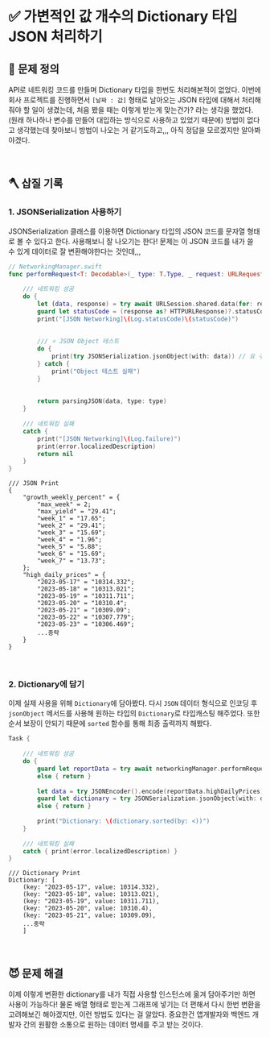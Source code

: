 # ✅ 가변적인 값 개수의 Dictionary 타입 JSON 처리하기

## 🤔 문제 정의

API로 네트워킹 코드를 만들며 Dictionary 타입을 한번도 처리해본적이 없었다. 이번에 회사 프로젝트를 진행하면서 `[날짜 : 값]` 형태로 날아오는 JSON 타입에 대해서 처리해줘야 할 일이 생겼는데, 처음 봤을 때는 이렇게 받는게 맞는건가? 라는 생각을 했었다.(원래 하나하나 변수를 만들어 대입하는 방식으로 사용하고 있었기 때문에) 방법이 없다고 생각했는데 찾아보니 방법이 나오는 거 같기도하고,,, 아직 정답을 모르겠지만 알아봐야겠다.

<br>

## 🪓 삽질 기록

### 1. JSONSerialization 사용하기

JSONSerialization 클래스를 이용하면 Dictionary 타입의 JSON 코드를 문자열 형태로 볼 수 있다고 한다. 사용해보니 잘 나오기는 한다! 문제는 이 JSON 코드를 내가 쓸 수 있게 데이터로 잘 변환해야한다는 것인데,,,

~~~swift
// NetworkingManager.swift
func performRequest<T: Decodable>(_ type: T.Type, _ request: URLRequest) async throws -> T? {
    
    /// 네트워킹 성공
    do {
        let (data, response) = try await URLSession.shared.data(for: request)
        guard let statusCode = (response as? HTTPURLResponse)?.statusCode else { return nil }
        print("[JSON Networking]\(Log.statusCode)\(statusCode)")
        
        
        /// ⭐️ JSON Object 테스트
        do {
            print(try JSONSerialization.jsonObject(with: data)) // 요 구문으로 문자열 변환하기
        } catch {
            print("Object 테스트 실패")
        }
        
        
        return parsingJSON(data, type: type)
    }
    
    /// 네트워킹 실패
    catch {
        print("[JSON Networking]\(Log.failure)")
        print(error.localizedDescription)
        return nil
    }
}
~~~

~~~
/// JSON Print
{
    "growth_weekly_percent" = {
        "max_week" = 2;
        "max_yield" = "29.41";
        "week_1" = "17.65";
        "week_2" = "29.41";
        "week_3" = "15.69";
        "week_4" = "1.96";
        "week_5" = "5.88";
        "week_6" = "15.69";
        "week_7" = "13.73";
    };
    "high_daily_prices" = {
        "2023-05-17" = "10314.332";
        "2023-05-18" = "10313.021";
        "2023-05-19" = "10311.711";
        "2023-05-20" = "10310.4";
        "2023-05-21" = "10309.09";
        "2023-05-22" = "10307.779";
        "2023-05-23" = "10306.469";
        ...중략
    }
}
~~~

<br>

### 2. Dictionary에 담기

이제 실제 사용을 위해 `Dictionary`에 담아봤다. 다시 `JSON` 데이터 형식으로 인코딩 후 `jsonObject` 메서드를 사용해 원하는 타입의 `Dictionary`로 타입캐스팅 해주었다. 또한 순서 보장이 안되기 때문에 `sorted` 함수를 통해 최종 출력까지 해봤다.

~~~swift
Task {
    
    /// 네트워킹 성공
    do {
        guard let reportData = try await networkingManager.performRequest(TomatoForecastReportData.self, request)
        else { return }
        
        let data = try JSONEncoder().encode(reportData.highDailyPrices)
        guard let dictionary = try JSONSerialization.jsonObject(with: data) as? [String: Double] 
        else { return }
        
        print("Dictionary: \(dictionary.sorted(by: <))")
    }
    
    /// 네트워킹 실패
    catch { print(error.localizedDescription) }
}
~~~

~~~
/// Dictionary Print
Dictionary: [
    (key: "2023-05-17", value: 10314.332),
    (key: "2023-05-18", value: 10313.021),
    (key: "2023-05-19", value: 10311.711), 
    (key: "2023-05-20", value: 10310.4), 
    (key: "2023-05-21", value: 10309.09), 
    ...중략
    ]
~~~

<br>

## 😈 문제 해결

이제 이렇게 변환한 dictionary를 내가 직접 사용할 인스턴스에 옮겨 담아주기만 하면 사용이 가능하다! 물론 배열 형태로 받는게 그래프에 넣기는 더 편해서 다시 한번 변환을 고려해보긴 해야겠지만, 이런 방법도 있다는 걸 알았다. 중요한건 앱개발자와 백엔드 개발자 간의 원활한 소통으로 원하는 데이터 명세를 주고 받는 것이다.